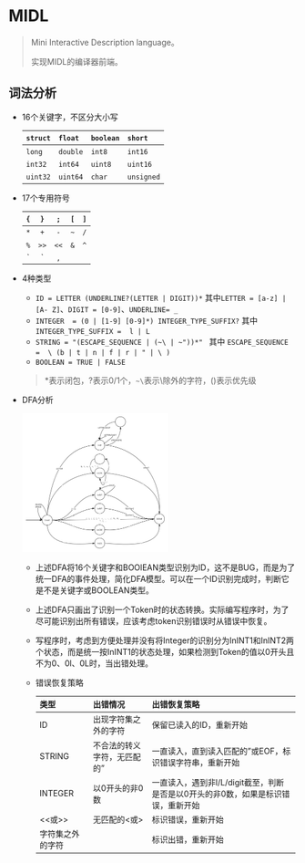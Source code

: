 # MIDL

> Mini Interactive Description language。
>
> 实现MIDL的编译器前端。

## 词法分析

* 16个关键字，不区分大小写

  | `struct` | `float`  | `boolean` | `short`    |
  | -------- | -------- | --------- | ---------- |
  | `long`   | `double` | `int8`    | `int16`    |
  | `int32`  | `int64`  | `uint8`   | `uint16`   |
  | `uint32` | `uint64` | `char`    | `unsigned` |

* 17个专用符号

  | `{`  | `}`  | `;`  | `[`  | `]`  |
  | :--: | :--: | :--: | :--: | :--: |
  | `*`  | `+`  | `-`  | `~`  | `/`  |
  | `%`  | `>>` | `<<` | `&`  | `^`  |
  | `|`  | `,`  |      |      |      |

* 4种类型

  * `ID = LETTER (UNDERLINE?(LETTER | DIGIT))*` 其中`LETTER = [a-z] | [A- Z]`、`DIGIT = [0-9]`、`UNDERLINE= _`
  * `INTEGER  = (0 | [1-9] [0-9]*) INTEGER_TYPE_SUFFIX?` 其中`INTEGER_TYPE_SUFFIX =  l | L`
  * `STRING = "(ESCAPE_SEQUENCE | (~\ | ~"))*" ` 其中 `ESCAPE_SEQUENCE =  \ (b | t | n | f | r | " | \ )`
  * `BOOLEAN = TRUE | FALSE`

  > *表示闭包，?表示0/1个，`~\`表示\除外的字符，()表示优先级

* DFA分析

  <img src="res/DFA.png" style="zoom: 25%;" />

  * 上述DFA将16个关键字和BOOlEAN类型识别为ID，这不是BUG，而是为了统一DFA的事件处理，简化DFA模型。可以在一个ID识别完成时，判断它是不是关键字或BOOLEAN类型。
  
  * 上述DFA只画出了识别一个Token时的状态转换。实际编写程序时，为了尽可能识别出所有错误，应该考虑token识别错误时从错误中恢复。
  
  * 写程序时，考虑到方便处理并没有将Integer的识别分为InINT1和InINT2两个状态，而是统一按InINT1的状态处理，如果检测到Token的值以0开头且不为0、0l、0L时，当出错处理。
  
  * 错误恢复策略
  
    | 类型             | 出错情况                    | 出错恢复策略                                                 |
    | ---------------- | --------------------------- | ------------------------------------------------------------ |
    | ID               | 出现字符集之外的字符        | 保留已读入的ID，重新开始                                     |
    | STRING           | 不合法的转义字符，无匹配的” | 一直读入，直到读入匹配的”或EOF，标识错误字符串，重新开始     |
    | INTEGER          | 以0开头的非0数              | 一直读入，遇到非l/L/digit截至，判断是否是以0开头的非0数，如果是标识错误，重新开始 |
    | <<或>>           | 无匹配的<或>                | 标识错误，重新开始                                           |
    | 字符集之外的字符 |                             | 标识出错，重新开始                                           |